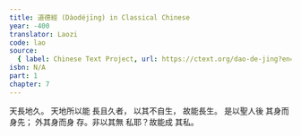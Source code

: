 ```yaml
---
title: 道德經 (Dàodéjīng) in Classical Chinese
year: -400
translator: Laozi
code: lao
source:
  { label: Chinese Text Project, url: https://ctext.org/dao-de-jing?en=off }
isbn: N/A
part: 1
chapter: 7
---
```


天長地久。
天地所以能
長且久者，
以其不自生，
故能長生。
是以聖人後
其身而身先；
外其身而身
存。非以其無
私耶？故能成
其私。
